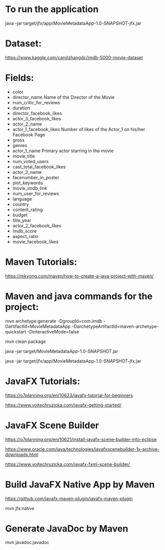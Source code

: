 # To run the application
java -jar target/jfx/app/MovieMetadataApp-1.0-SNAPSHOT-jfx.jar

# Dataset:
https://www.kaggle.com/carolzhangdc/imdb-5000-movie-dataset

# Fields:
- color
- director_name	Name of the Director of the Movie
- num_critic_for_reviews
- duration
- director_facebook_likes
- actor_3_facebook_likes
- actor_2_name
- actor_1_facebook_likes	Number of likes of the Actor_1 on his/her Facebook Page
- gross
- genres
- actor_1_name	Primary actor starring in the movie
- movie_title
- num_voted_users
- cast_total_facebook_likes
- actor_3_name
- facenumber_in_poster
- plot_keywords
- movie_imdb_link
- num_user_for_reviews
- language
- country
- content_rating
- budget
- title_year
- actor_2_facebook_likes
- imdb_score
- aspect_ratio
- movie_facebook_likes

# Maven Tutorials:
https://mkyong.com/maven/how-to-create-a-java-project-with-maven/

# Maven and java commands for the project:
mvn archetype:generate -DgroupId=com.imdb -DartifactId=MovieMetadataApp -DarchetypeArtifactId=maven-archetype-quickstart -DinteractiveMode=false

mvn clean package

java -jar target/MovieMetadataApp-1.0-SNAPSHOT.jar

java -jar target/jfx/app/MovieMetadataApp-1.0-SNAPSHOT-jfx.jar

# JavaFX Tutorials:
https://o7planning.org/en/10623/javafx-tutorial-for-beginners

https://www.vojtechruzicka.com/javafx-getting-started/

# JavaFX Scene Builder
https://o7planning.org/en/10621/install-javafx-scene-builder-into-eclipse

https://www.oracle.com/java/technologies/javafxscenebuilder-1x-archive-downloads.html

https://www.vojtechruzicka.com/javafx-fxml-scene-builder/

# Build JavaFX Native App by Maven
https://github.com/javafx-maven-plugin/javafx-maven-plugin

mvn jfx:native

# Generate JavaDoc by Maven

mvn javadoc:javadoc
